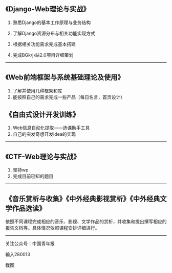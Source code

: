 ## 《Django-Web理论与实战》

1. 熟悉Django的基本工作原理与业务结构

2. 了解Django资源分布与相关功能实现方式

3. 根据相关功能需求完成基本搭建
4. 完成BGk小站2.0项目详细策划

***

## 《Web前端框架与系统基础理论及使用》

1. 了解并使用几种框架和库
2. 能按照自己的需求完成一些产品（每日名言，首页设计）

## 《自由式设计开发训练》

1. Web信息自动化提取——选课助手工具
2. 自己的突发奇想开发idea的实现

***

## 《CTF-Web理论与实战》

1. 坚持wp
2. 完成目前已知的题目

***

## 《音乐赏析与收集》《中外经典影视赏析》《中外经典文学作品选读》

依照不同课程完成相应的音乐、影视、文学作品的赏析，并收集和提出撰写相应的报告文档等。具体情况依照课程安排详细进行。

***





关注公众号：中国青年报

输入280013

截图

